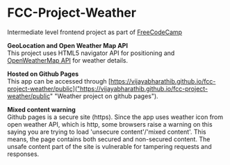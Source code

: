 # FCC-Project-Weather
Intermediate level frontend project as part of [FreeCodeCamp][fcc]

**GeoLocation and Open Weather Map API**  
This project uses HTML5 navigator API for positioning and [OpenWeatherMap API][weatherAPI] for weather details.  


**Hosted on Github Pages**  
This app can be accessed through [https://vijayabharathib.github.io/fcc-project-weather/public]("https://vijayabharathib.github.io/fcc-project-weather/public" "Weather project on github pages").  

**Mixed content warning**  
Github pages is a secure site (https). Since the app uses weather icon from open weather API, which is http, some browsers raise a warning on this saying you are trying to load 'unsecure content'/'mixed content'. This means, the page contains both secured and non-secured content. The unsafe content part of the site is vulnerable for tampering requests and responses.

[comment]: http://justfor.comments "Back reference to links"
[weatherAPI]: https://openweathermap.org/api
[fcc]: http://freecodecamp.com/ "free code camp site"
